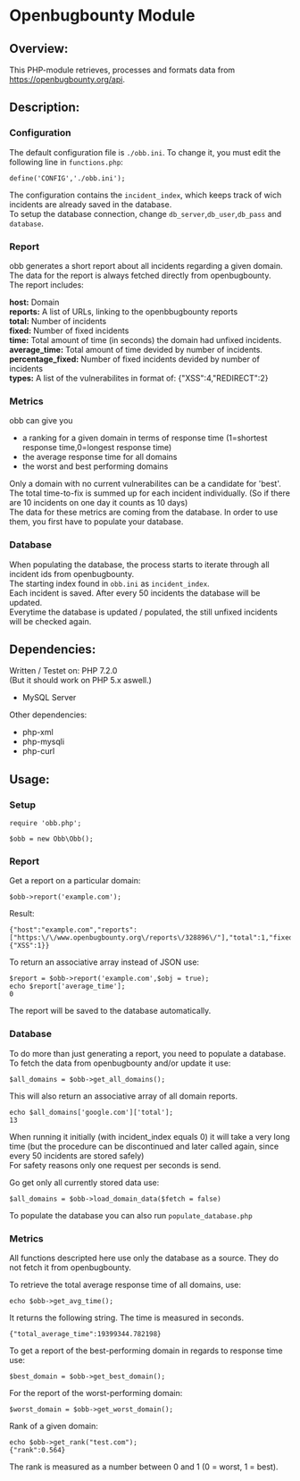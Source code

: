 # Openbugbounty Module

## Overview:

This PHP-module retrieves, processes and formats data from https://openbugbounty.org/api.

## Description:

### Configuration

The default configuration file is `./obb.ini`. 
To change it, you must edit the following line in `functions.php`:
```
define('CONFIG','./obb.ini');
```
The configuration contains the `incident_index`, which keeps track of wich incidents are already saved in the database.  
To setup the database connection, change `db_server`,`db_user`,`db_pass` and `database`.  

### Report

obb generates a short report about all incidents regarding a given domain.  
The data for the report is always fetched directly from openbugbounty.  
The report includes:  

**host:** Domain  
**reports:** A list of URLs, linking to the openbbugbounty reports  
**total:** Number of incidents  
**fixed:** Number of fixed incidents  
**time:** Total amount of time (in seconds) the domain had unfixed incidents.   
**average_time:** Total amount of time devided by number of incidents.   
**percentage_fixed:** Number of fixed incidents devided by number of incidents   
**types:** A list of the vulnerabilites in format of: {"XSS":4,"REDIRECT":2}


### Metrics

obb can give you 
* a ranking for a given domain in terms of response time (1=shortest response time,0=longest response time)
* the average response time for all domains
* the worst and best performing domains

Only a domain with no current vulnerabilites can be a candidate for 'best'. 
The total time-to-fix is summed up for each incident individually. (So if there are 10 incidents on one day it counts as 10 days)    
The data for these metrics are coming from the database. In order to use them, you first have to populate your database.


### Database

When populating the database, the process starts to iterate through all incident ids from openbugbounty.   
The starting index found in `obb.ini` as `incident_index`.  
Each incident is saved. After every 50 incidents the database will be updated.  
Everytime the database is updated / populated, the still unfixed  incidents will be checked again.

## Dependencies:

Written / Testet on: PHP 7.2.0  
(But it should work on PHP 5.x aswell.)  

* MySQL Server

Other dependencies:
* php-xml
* php-mysqli
* php-curl

## Usage:

### Setup
```
require 'obb.php';

$obb = new Obb\Obb();
```

### Report
Get a report on a particular domain:
```
$obb->report('example.com');
```
Result:
```
{"host":"example.com","reports":["https:\/\/www.openbugbounty.org\/reports\/328896\/"],"total":1,"fixed":0,"time":22374879,"average_time":0,"percentage_fixed":0,"types":{"XSS":1}}
```

To return an associative array instead of JSON use:
```
$report = $obb->report('example.com',$obj = true);
echo $report['average_time'];
0
```

The report will be saved to the database automatically.

### Database

To do more than just generating a report, you need to populate a database. To fetch the data from openbugbounty and/or update it use: 
```
$all_domains = $obb->get_all_domains();
```
This will also return an associative array of all domain reports.
```
echo $all_domains['google.com']['total'];
13
```
When running it initially (with incident_index equals 0) it will take a very long time (but the procedure can be discontinued and later called again, since every 50 incidents are stored safely)  
For safety reasons only one request per seconds is send.  

Go get only  all currently stored data use:
```
$all_domains = $obb->load_domain_data($fetch = false)
```

To populate the database you can also run `populate_database.php`

### Metrics

All functions descripted here use only the database as a source. They do not fetch it from openbugbounty.

To retrieve the total average response time of all domains, use:
```
echo $obb->get_avg_time();
```
It returns the following string. The time is measured in seconds.
```
{"total_average_time":19399344.782198}
```

To get a report of the best-performing domain in regards to response time use:
```
$best_domain = $obb->get_best_domain(); 
```

For the report of the worst-performing domain:
```
$worst_domain = $obb->get_worst_domain();
```

Rank of a given domain:
```
echo $obb->get_rank("test.com");
{"rank":0.564}
```
The rank is measured as a number between 0 and 1 (0 = worst, 1 = best).
